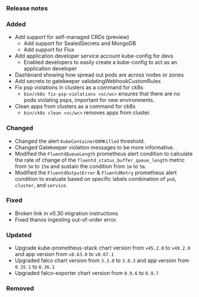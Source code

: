 ### Release notes

### Added

- Add support for self-managed CRDs (preview)
  - Add support for SealedSecrets and MongoDB
  - Add support for Flux
- Add application developer service account kube-config for devs
  - Enabled developers to easily create a kube-config to act as an application developer
- Dashboard showing how spread out pods are across nodes or zones
- Add secrets to gatekeeper validatingWebhookCustomRules
- Fix psp violations in clusters as a command for ck8s
  - `bin/ck8s fix-psp-violations <sc/wc>` ensures that there are no pods violating psps, important for new environments.
- Clean apps from clusters as a command for ck8s
  - `bin/ck8s clean <sc/wc>` removes apps from cluster.

### Changed

- Changed the alert `KubeContainerOOMKilled` threshold.
- Changed Gatekeeper violation messages to be more informative.
- Modified the `FluentdQueueLength` prometheus alert condition to calculate the rate of change of the `fluentd_status_buffer_queue_length` metric from `5m` to `15m` and sustain the condition from `1m` to `5m`.
- Modified the `FluentdOutputError` & `FluentdRetry` prometheus alert condition to evaluate based on specific labels combination of `pod`, `cluster`, and `service`.

### Fixed

- Broken link in v0.30 migration instructions
- Fixed thanos ingesting out-of-order error.

### Updated

- Upgrade kube-prometheus-stack chart version from `v45.2.0` to `v49.2.0` and app version from `v0.63.0` to `v0.67.1`
- Upgraded falco chart version from `3.3.0` to `3.8.3` and app version from `0.35.1` to `0.36.1`
- Upgraded falco-exporter chart version from `0.9.6` to `0.9.7`

### Removed
